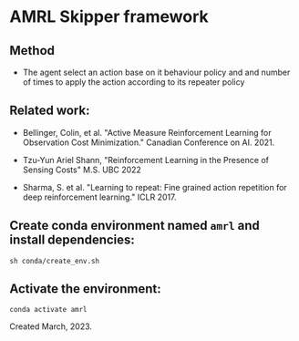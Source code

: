 # AMRL Skipper framework 

## Method

- The agent select an action base on it behaviour policy and and number of times to apply the action according to its repeater policy

## Related work:

- Bellinger, Colin, et al. "Active Measure Reinforcement Learning for Observation Cost Minimization." Canadian Conference on AI. 2021.

- Tzu-Yun Ariel Shann, "Reinforcement Learning in the Presence of Sensing Costs" M.S. UBC 2022

- Sharma, S. et al. "Learning to repeat: Fine grained action repetition for deep reinforcement learning." ICLR 2017.

## Create conda environment named `amrl` and install dependencies:

    sh conda/create_env.sh    

## Activate the environment:
    conda activate amrl



Created March, 2023.